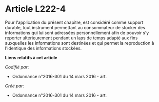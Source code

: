 # Article L222-4

Pour l'application du présent chapitre, est considéré comme support durable, tout instrument permettant au consommateur de
stocker des informations qui lui sont adressées personnellement afin de pouvoir s'y reporter ultérieurement pendant un laps
de temps adapté aux fins auxquelles les informations sont destinées et qui permet la reproduction à l'identique des
informations stockées.

**Liens relatifs à cet article**

_Codifié par_:

  - Ordonnance n°2016-301 du 14 mars 2016 - art.

_Créé par_:

  - Ordonnance n°2016-301 du 14 mars 2016 - art.
